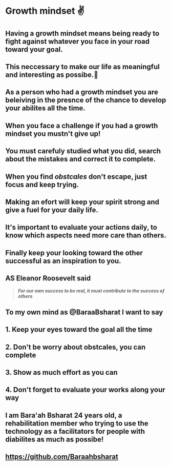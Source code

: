 # Growth mindset :v:
## Having a growth mindset means being ready to fight against whatever you face in your road toward your goal. 
## This neccessary to make our life as meaningful and interesting as possibe.:muscle:
## As a person who had a growth mindset you are beleiving in the presnce of the chance to develop your abilites all the time.
## When you face a **challenge** if you had a growth mindset you mustn't give up! 
## You must carefuly studied what you did, search about the mistakes and correct it to complete. 
## When you find ***obstcales*** don't escape, just focus and keep trying. 
## Making an **efort** will keep your spirit strong and give a fuel for your daily life. 
## It's important to **evaluate** your actions daily, to know which aspects need more care than others. 
## Finally keep your looking toward the other successful as an inspiration to you. 
## AS Eleanor Roosevelt said 
> ***For our own success to be real, it must contribute to the success of others***.
## To my own mind as @BaraaBsharat I want to say 
## 1. Keep your eyes toward the goal all the time 
## 2. Don't be worry about obstcales, you can complete 
## 3. Show as much effort as you can 
## 4. Don't forget to evaluate your works along your way
## I am Bara'ah Bsharat 24 years old, a rehabilitation member who trying to use the technology as a facilitators for people with diabilites as much as possibe!
## https://github.com/Baraahbsharat
